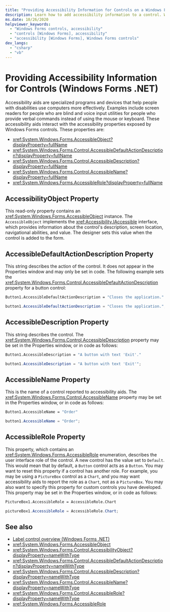 ```yaml
---
title: "Providing Accessibility Information for Controls on a Windows Form"
description: Learn how to add accessibility information to a control. Windows Forms lets you add accessibility settings to a control to help people with disabilities.
ms.date: 10/26/2020
helpviewer_keywords: 
  - "Windows Forms controls, accessibility"
  - "controls [Windows Forms], accessibility"
  - "accessibility [Windows Forms], Windows Forms controls"
dev_langs:
  - "csharp"
  - "vb"
---
```


# Providing Accessibility Information for Controls (Windows Forms .NET)

Accessibility aids are specialized programs and devices that help people with disabilities use computers more effectively. Examples include screen readers for people who are blind and voice input utilities for people who provide verbal commands instead of using the mouse or keyboard. These accessibility aids interact with the accessibility properties exposed by Windows Forms controls. These properties are:

- <xref:System.Windows.Forms.AccessibleObject?displayProperty=fullName>
- <xref:System.Windows.Forms.Control.AccessibleDefaultActionDescription?displayProperty=fullName>
- <xref:System.Windows.Forms.Control.AccessibleDescription?displayProperty=fullName>
- <xref:System.Windows.Forms.Control.AccessibleName?displayProperty=fullName>
- <xref:System.Windows.Forms.AccessibleRole?displayProperty=fullName>

## AccessibilityObject Property

This read-only property contains an <xref:System.Windows.Forms.AccessibleObject> instance. The `AccessibleObject` implements the <xref:Accessibility.IAccessible> interface, which provides information about the control's description, screen location, navigational abilities, and value. The designer sets this value when the control is added to the form.

## AccessibleDefaultActionDescription Property

This string describes the action of the control. It does not appear in the Properties window and may only be set in code. The following example sets the <xref:System.Windows.Forms.Control.AccessibleDefaultActionDescription> property for a button control:

```vb
Button1.AccessibleDefaultActionDescription = "Closes the application."
```

```csharp
button1.AccessibleDefaultActionDescription = "Closes the application.";
```

## AccessibleDescription Property

This string describes the control. The <xref:System.Windows.Forms.Control.AccessibleDescription> property may be set in the Properties window, or in code as follows:

```vb
Button1.AccessibleDescription = "A button with text 'Exit'."
```

```csharp
button1.AccessibleDescription = "A button with text 'Exit'";
```

## AccessibleName Property

This is the name of a control reported to accessibility aids. The <xref:System.Windows.Forms.Control.AccessibleName> property may be set in the Properties window, or in code as follows:

```vb
Button1.AccessibleName = "Order"
```

```csharp
button1.AccessibleName = "Order";
```

## AccessibleRole Property

This property, which contains an <xref:System.Windows.Forms.AccessibleRole> enumeration, describes the user interface role of the control. A new control has the value set to `Default`. This would mean that by default, a `Button` control acts as a `Button`. You may want to reset this property if a control has another role. For example, you may be using a `PictureBox` control as a `Chart`, and you may want accessibility aids to report the role as a `Chart`, not as a `PictureBox`. You may also want to specify this property for custom controls you have developed. This property may be set in the Properties window, or in code as follows:

```vb
PictureBox1.AccessibleRole = AccessibleRole.Chart
```

```csharp
pictureBox1.AccessibleRole = AccessibleRole.Chart;
```

## See also

- [Label control overview (Windows Forms .NET)](labels.md)
- <xref:System.Windows.Forms.AccessibleObject>
- <xref:System.Windows.Forms.Control.AccessibilityObject?displayProperty=nameWithType>
- <xref:System.Windows.Forms.Control.AccessibleDefaultActionDescription?displayProperty=nameWithType>
- <xref:System.Windows.Forms.Control.AccessibleDescription?displayProperty=nameWithType>
- <xref:System.Windows.Forms.Control.AccessibleName?displayProperty=nameWithType>
- <xref:System.Windows.Forms.Control.AccessibleRole?displayProperty=nameWithType>
- <xref:System.Windows.Forms.AccessibleRole>
